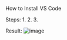How to Install VS Code

Steps:
1. 
2.
3.

Result:
![image](https://github.com/adityaridha/pertemuan1-basis-data/assets/16025454/b88b0008-49b9-4e19-8953-f890d462bffe)
